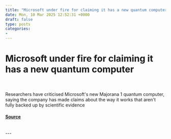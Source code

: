 ```yaml
---
title: "Microsoft under fire for claiming it has a new quantum computer"
date: Mon, 10 Mar 2025 12:52:31 +0000
draft: false
type: posts
categories: 
- 
---
```

# Microsoft under fire for claiming it has a new quantum computer

<br/>

<br/>
Researchers have criticised Microsoft's new Majorana 1 quantum computer, saying the company has made claims about the way it works that aren't fully backed up by scientific evidence

#### [Source](https://www.newscientist.com/article/2471461-microsoft-under-fire-for-claiming-it-has-a-new-quantum-computer/?utm_campaign=RSS%7CNSNS&utm_source=NSNS&utm_medium=RSS&utm_content=technology)

<br/>
---
